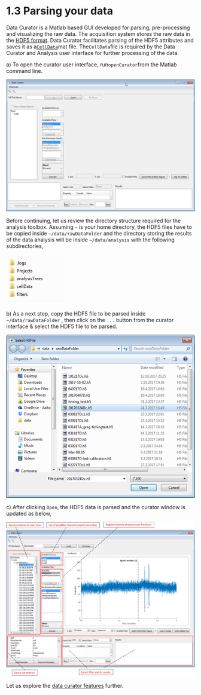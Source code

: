 # 1.3 Parsing your data

Data Curator is a Matlab based GUI developed for parsing, pre-processing and visualizing the raw data. The acquisition system stores the raw data in the [HDF5 format](https://cafarm.gitbooks.io/symphony/content/File-Format.html). Data Curator facilitates parsing of the HDF5 attributes and saves it as a[`CellData`](https://github.com/Schwartz-AlaLaurila-Labs/sa-labs-analysis-core/blob/master/src/main/matlab/%2Bsa_labs/%2Banalysis/%2Bentity/CellData.m)mat file. The`CellData`file is required by the  Data Curator and Analysis user interface for further processing of the data.

a\) To open the curator user interface, run`openCurator`from the Matlab command line.

![](/assets/curator_new_view.png)

Before continuing, let us review the directory structure required for the analysis toolbox. Assuming `~` is your home directory, the HDF5 files have to be copied inside `~/data/rawDataFolder` and the directory storing the results of the data analysis will be inside `~/data/analysis` with the following subdirectories,

![](/assets/project_heirarchy.png)

b\) As a next step, copy the HDF5 file to be parsed inside `~/data/rawDataFolder` , then click on the `...` button from the curator interface & select the HDF5 file to be parsed.

![](/assets/select_h5.png)

c\) After clicking `Open`, the HDF5 data is parsed and the curator window is updated as below,

![](/assets/curator_with_data.png)

Let us explore the [data curator features](/parsing-your-data/data-curator-features.md) further.

